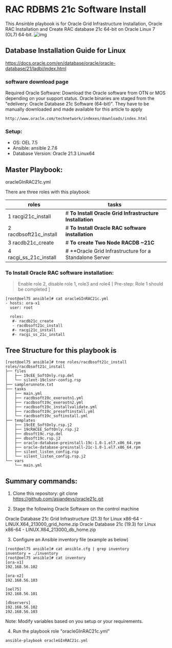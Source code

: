 # RAC RDBMS 21c Software Install

This Ansinble playbook is for Oracle Grid Infrastructure Installation, Oracle RAC Installation and Create RAC database 21c 64-bit on Oracle Linux 7 (OL7) 64-bit.
![img](https://miro.medium.com/max/1400/1*Dn-ENgHGeaJk8kpJXE_Sdw.png)

## Database Installation Guide for Linux
https://docs.oracle.com/en/database/oracle/oracle-database/21/ladbi/index.html

### software download page
Required Oracle Software: Download the Oracle software from OTN or MOS depending on your support status. Oracle binaries are staged from the "edelivery: Oracle Database 21c Software (64-bit)". They have to be manually downloaded and made available for this article to apply 
```
http://www.oracle.com/technetwork/indexes/downloads/index.html
```

### Setup:
 * OS: OEL 7.5 
 * Ansible: ansible 2.7.6
 * Database Version: Oracle 21.3 Linux64

## Master Playbook:
oracleGInRAC21c.yml

There are three roles with this playbook: 

roles                  | tasks
---------------------- | ---------------------------------
1 racgi21c_install     | # **To Install Oracle Grid Infrastructure Installation**
2 racdbsoft21c_install | # **To Install Oracle RAC software installation**
3 racdb21c_create      | # **To create Two Node RACDB ~21C**
4 racgi_ss_21c_install | # **Oracle Grid Infrastructure for a Standalone Server


### To Install Oracle RAC software installation:
> Enable role 2, disable role 1, role3 and role4 [ Pre-step: Role 1 should be completed ]

```
[root@oel75 ansible]# cat oracleGInRAC21c.yml
- hosts: ora-x1
  user: root

  roles:
   #- racdb21c_create
   - racdbsoft21c_install
   #- racgi21c_install
   #- racgi_ss_21c_install
```
## Tree Structure for this playbook is 

```
[root@oel75 ansible]# tree roles/racdbsoft21c_install
roles/racdbsoft21c_install
├── files
│   ├── 19cEE_SoftOnly.rsp.del
│   └── silent-19clsnr-config.rsp
├── samplerunnote.txt
├── tasks
│   ├── main.yml
│   ├── racdbsoft19c_exerootn1.yml
│   ├── racdbsoft19c_exerootn2.yml
│   ├── racdbsoft19c_installvalidate.yml
│   ├── racdbsoft19c_presoftinstall.yml
│   └── racdbsoft19c_softinstall.yml
├── templates
│   ├── 19cEE_SoftOnly.rsp.j2
│   ├── 19cRACEE_SoftOnly.rsp.j2
│   ├── dbsoft19c.rsp.del
│   ├── dbsoft19c.rsp.j2
│   ├── oracle-database-preinstall-19c-1.0-1.el7.x86_64.rpm
│   ├── oracle-database-preinstall-21c-1.0-1.el7.x86_64.rpm
│   ├── silent_listen_config.rsp
│   └── silent_listen_config.rsp.j2
└── vars
    └── main.yml

```
## Summary commands: 

1. Clone this repository:
    git clone https://github.com/asiandevs/oracle21c.git
    
2. Stage the following Oracle Software on the control machine

Oracle Database 21c Grid Infrastructure (21.3) for Linux x86-64
     - LINUX.X64_213000_grid_home.zip
Oracle Database 21c (19.3) for Linux x86-64 
     - LINUX.X64_213000_db_home.zip

3. Configure an Ansible inventory file (example as below) 
```
[root@oel75 ansible]# cat ansible.cfg | grep inventory
inventory = ./inventory
[root@oel75 ansible]# cat inventory
[ora-x1]
192.168.56.102

[ora-x2]
192.168.56.103

[oel75]
192.168.56.101

[dbservers]
192.168.56.102
192.168.56.103
```
Note: Modify variables based on you setup or your requirements. 

4. Run the playbook role "oracleGInRAC21c.yml"
```
ansible-playbook oracleGInRAC21c.yml  
```

